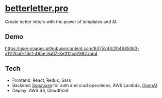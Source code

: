 # [betterletter.pro](https://betterletter.pro)

Create better letters with the power of templates and AI.

## Demo

https://user-images.githubusercontent.com/8475244/204685063-a1112ba0-13cf-485e-8a07-3e1f12ce2892.mp4

## Tech
- Frontend: React, Redux, Sass
- Backend: [Supabase](https://supabase.com/) for auth and crud operations, AWS Lambda, [OpenAI](https://beta.openai.com/overview)
- Deploy: AWS S3, Cloudfront
